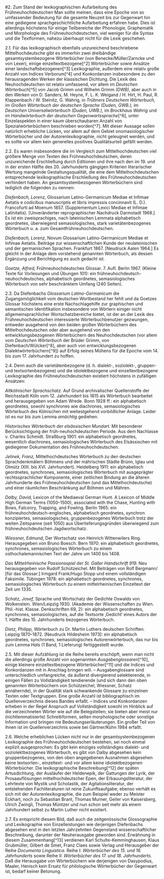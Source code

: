 #2\. Zum Stand der lexikographischen Aufarbeitung des Frühneuhochdeutschen
Man sollte meinen, dass eine Epoche von so umfassender Bedeutung für die gesamte Neuzeit bis zur Gegenwart hin eine gediegene sprachgeschichtliche Aufarbeitung erfahren habe. Dies ist allerdings höchstens für einige Teilbereiche der Phonologie, Graphematik und Morphologie des Frühneuhochdeutschen, viel weniger für die Syntax und die Textformen, nahezu überhaupt nicht für die Lexik geschehen.

2.1\. Für das lexikographisch ebenfalls unzureichend beschriebene Mittelhochdeutsche gibt es immerhin zwei dreibändige gesamtsystembezogene Wörterbücher (von Benecke/Müller/Zarncke und von Lexer), einige einzeltextbezogene[^2] Wörterbücher sowie Ansätze einer landschaftsbezogenen[^3] Lexikographie, außerdem eine relativ große Anzahl von Indices Verborum[^4] und Konkordanzen insbesondere zu den herausragenden Werken der klassischen Dichtung. Die Lexik des Neuhochdeutschen ist relativ umfassend, vor allem im _Deutschen Wörterbuch_[^5] von Jacob Grimm und Wilhelm Grimm _(DWB)_, aber auch in den Werken von D. Sanders, M. Heyne, F. L. K. Weigand / H. Hirt, H. Paul, R. Klappenbach / W. Steinitz, G. Wahrig, in _Trübners Deutschem Wörterbuch_, im _Großen Wörterbuch der deutschen Sprache (Duden, GWB.),_ im _Deutschen Universalwörterbuch (Duden, UWB.)_, im _Brockhaus Wahrig_ und im _Handwörterbuch der deutschen Gegenwartssprache_[^6], unter Einzelaspekten in einer kaum überschaubaren Anzahl von Spezialwörterbüchern beschrieben worden[^7]. Mit dieser Aussage sollen natürlich erhebliche Lücken, vor allem auf dem Gebiet onomasiologischer Wörterbücher und der Autorenlexikographie, nicht geleugnet werden, und es sollte vor allem kein generelles positives Qualitätsurteil gefällt werden.

2.2\. Es waren insbesondere die im Vergleich zum Mittelhochdeutschen viel größere Menge von Texten des Frühneuhochdeutschen, deren unzureichende Erschließung durch Editionen und ihre nach den im 19\. und in der ersten Hälfte des 20\. Jahrhunderts gängigen Kriterien literarischer Wertung mangelnde Gestaltungsqualität, die eine dem Mittelhochdeutschen entsprechende lexikographische Erschließung des Frühneuhochdeutschen verhindert haben. An gesamtsystembezogenen Wörterbüchern sind lediglich die folgenden zu nennen:

_Diefenbach, Lorenz,_ Glossarium Latino-Germanicum Mediae et Infimae Aetatis e codicibus manuscriptis et libris impressis concinnavit (L. D.). Francofurti ad Moenum 1857\. (Supplementum Lexici Mediae et Infimae Latinitatis). [Unveränderter reprographischer Nachdruck Darmstadt 1968.] Es ist ein zweisprachiges, nach lateinischen Lemmata alphabetisch geordnetes, überwiegend semasiologisches, stark varietätenbezogenes Wörterbuch u. a. zum Gesamtfrühneuhochdeutschen.

_Diefenbach, Lorenz,_ Novum Glossarium Latino-Germanicum Mediae et Infimae Aetatis. Beiträge zur wissenschaftlichen Kunde der neulateinischen und der germanischen Sprachen. Frankfurt 1867\. [Neudruck Aalen 1964.] Es gleicht in der Anlage dem vorstehend genannten Wörterbuch, als dessen Ergänzung und Berichtigung es auch gedacht ist.

_Goetze, Alfred,_ Frühneuhochdeutsches Glossar. 7\. Aufl. Berlin 1967\. (Kleine Texte für Vorlesungen und Übungen 101): ein frühneuhochdeutsch-neuhochdeutsches, alphabetisch geordnetes, semasiologisches Wörterbuch von sehr beschränktem Umfang (240 Seiten).

2.3\. Da Diefenbachs _Glossarium Latino-Germanicum_ die Zugangsmöglichkeit vom deutschen Wortbestand her fehlt und da Goetzes Glossar höchstens eine erste Nachschlagehilfe zur graphischen und semantischen Identifikation insbesondere von Wörtern einiger nicht allgemeinsprachlicher Wortschatzbereiche bietet, ist der an der Lexik des Frühneuhochdeutschen interessierte Wörterbuchbenutzer gezwungen, entweder ausgehend von den beiden großen Wörterbüchern des Mittelhochdeutschen oder aber ausgehend von den entwicklungsbezogenen Wörterbüchern des Neuhochdeutschen (vor allem vom _Deutschen Wörterbuch_ der Brüder Grimm, von Diefenbach/Wülcker[^8], aber auch von entwicklungsbezogenen Dialektwörterbüchern[^9]) auf Erfolg seines Mühens für die Epoche vom 14\. bis zum 17\. Jahrhundert zu hoffen.

2.4\. Denn auch die varietätenbezogene (d. h. dialekt-, soziolekt-, gruppen- und textsortenbezogene) und die idiolektbezogene und einzeltextbezogene Lexikographie des Frühneuhochdeutschen existiert höchstens in zufälligen Ansätzen:

_Altkölnischer Sprachschatz._ Auf Grund archivalischer Quellenstoffe der Reichsstadt Köln vom 12\. Jahrhundert bis 1815 als Wörterbuch bearbeitet und herausgegeben von Adam Wrede. Bonn 1928 ff.: ein alphabetisch geordnetes, sowohl synchrones wie diachrones, semasiologisches Wörterbuch des Kölnischen mit weitestgehend vorbildlicher Anlage. Leider ist es nur bis zum Lemma _amächtig_ gediehen.

_Historisches Wörterbuch der elsässischen Mundart._ Mit besonderer Berücksichtigung der früh-neuhochdeutschen Periode. Aus dem Nachlasse v. Charles Schmidt. Straßburg 1901: ein alphabetisch geordnetes, wesentlich diachrones, semasiologisches Wörterbuch des Elsässischen mit gediegener Dokumentation des Frühneuhochdeutschen.

_Jelinek, Franz,_ Mittelhochdeutsches Wörterbuch zu den deutschen Sprachdenkmälern Böhmens und der mährischen Städte Brünn, Iglau und Olmütz (XIII. bis XVI. Jahrhundert). Heidelberg 1911: ein alphabetisch geordnetes, synchrones, semasiologisches Wörterbuch mit ausgeprägter rechtssprachlicher Komponente, einer zeitlichen Bindung an die älteren Jahrhunderte des Frühneuhochdeutschen (und das Mittelhochdeutsche) und einer räumlichen Beschränkung auf Böhmen und Mähren.

_Dalby, David,_ Lexicon of the Mediaeval German Hunt. A Lexicon of Middle High German Terms (1050–1500), associated with the Chase, Hunting with Bows, Falconry, Trapping, and Fowling. Berlin 1965: ein frühneuhochdeutsch-englisches, alphabetisch geordnetes, synchron konzipiertes, semasiologisches, gruppenbezogenes Wörterbuch trotz der weiten Zeitspanne (seit 1050) aus Überlieferungsgründen überwiegend zum frühneuhochdeutschen Jagdwortschatz.

_Wiessner, Edmund,_ Der Wortschatz von Heinrich Wittenwilers Ring. Herausgegeben von Bruno Boesch. Bern 1970: ein alphabetisch geordnetes, synchrones, semasiologisches Wörterbuch zu einem osthochalemannischen Text der Jahre um 1400 bis 1408.

_Das Mittelrheinische Passionsspiel der St. Galler Handschrift 919._ Neu herausgegeben von Rudolf Schützeichel. Mit Beiträgen von Rolf Bergmann/ [für das Glossar:] Irmgard Frank/Hugo Stopp und einem vollständigen Faksimile. Tübingen 1978: ein alphabetisch geordnetes, synchrones, semasiologisches Wörterbuch zu einem mittelrheinischen Einzeltext der Zeit um 1335.

_Schatz, Josef,_ Sprache und Wortschatz der Gedichte Oswalds von Wolkenstein. Wien/Leipzig 1930\. (Akademie der Wissenschaften zu Wien. Phil.-hist. Klasse. Denkschriften 69, 2): ein alphabetisch geordnetes, synchrones, semasiologisches, auf die Textsorte ‚Gedicht‘ eines Autors der 1\. Hälfte des 15\. Jahrhunderts bezogenes Wörterbuch.

_Dietz, Philipp,_ Wörterbuch zu Dr. Martin Luthers deutschen Schriften. Leipzig 1870–1872\. [Neudruck Hildesheim 1973]: ein alphabetisch geordnetes, synchrones, semasiologisches Autorenwörterbuch, das nur bis zum Lemma _Hals_ (1 Band, 1 Lieferung) fertiggestellt wurde.

2.5\. Mit dieser Aufzählung ist die Reihe bereits erschöpft, wenn man nicht die allerdings große Anzahl von sogenannten _Ausgabenglossaren_[^10], einige kleinere einzeltextbezogene Wörterbücher[^11] und die Indices und Konkordanzen mit in Anschlag bringen will. – Ausgabenglossare sind unterschiedlich umfangreiche, da äußerst divergierend selektierende, in einigen Fällen zu Vollständigkeit tendierende (und sich dann den oben genannten Wörterbüchern von Schützeichel, Wiessner, Schatz annähernde), in der Qualität stark schwankende Glossare zu einzelnen Texten oder Textgruppen. Eine große Anzahl ist bibliographisch im Quellenverzeichnis dieses Bandes erfaßt. – Indices und Konkordanzen erheben in der Regel Anspruch auf Vollständigkeit sowohl im Hinblick auf die verzeichneten Wörter wie auf die Belegstellen; sie bieten aber meist nur (nichtlemmatisierte) Schreibformen, selten morphologische oder sonstige Information und bringen nie Bedeutungserläuterungen. Ein großer Teil von ihnen ist im Quellenverzeichnis sowie bei Gärtner/Kühn 1984 erfaßt.

2.6\. Welche erheblichen Lücken nicht nur in der gesamtsystembezogenen Lexikographie des Frühneuhochdeutschen bestehen, sei noch einmal explizit ausgesprochen: Es gibt kein einziges vollständiges dialekt- und soziolektbezogenes Wörterbuch, es gibt von Dalby abgesehen kein gruppenbezogenes, von den oben angegebenen Ausnahmen abgesehen keine textsorten-, einzeltext- und vor allem keine idiolektbezogenen Wörterbücher. Die lexikographische Beschreibung[^12] der späten Artusdichtung, der Ausläufer der Heldenepik, der Gattungen der Lyrik, der Prosaauflösungen mittelhochdeutscher Epen, der Erbauungsliteratur, der Lehrtexte von Mystik und Scholastik, der Agitationsliteratur, der entstehenden Fachliteraturen ist reine Zukunftsaufgabe; ebenso verhält es sich mit der Autorenlexikographie, die zum Beispiel weder zu Meister Eckhart, noch zu Sebastian Brant, Thomas Murner, Geiler von Kaisersberg, Ulrich Zwingli, Thomas Müntzer und nun schon seit mehr als einem Jahrhundert selbst zu Martin Luther nicht existiert.

2.7\. Es entspricht diesem Bild, daß auch die zeitgenössische Glossographie und Lexikographie von Einzelleistungen wie derjenigen Diefenbachs abgesehen erst in den letzten Jahrzehnten Gegenstand wissenschaftlicher Beschreibung, darunter der Neuherausgabe geworden sind. Erwähnung in diesem Zusammenhang[^13] verdienen Karl Schulte-Kemminghausen, Klaus Grubmüller, Gilbert de Smet, Franz Claes sowie Verlag und Herausgeber der Reihe _Documenta Linguistica._ Reihe I: _Wörterbücher des 15\. und 16\. Jahrhunderts_ sowie Reihe II: _Wörterbücher des 17\. und 18\. Jahrhunderts._ Daß die Herausgabe von Wörterbüchern wie derjenigen von Dasypodius, Maaler, Henisch kein Ersatz für philologische Wörterbücher der Gegenwart ist, bedarf keiner Betonung.
